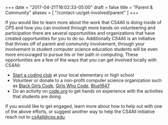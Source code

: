 +++
date = "2017-04-21T16:02:33-05:00"
draft = false
title = "Parent & Community"
aliases = [
	"/contact-us/get-involved/parent"
]
+++

If you would like to learn more about the work that CS4All is doing inside of CPS and how you can involved through more hands on volunteering and participation there are several opportunities and organizations that have created opportunities for you to do so. Additionally CS4All is an initiative that thrives off of parent and community involvement, through your involvement in student computer science education students will be even more encouraged to pursue his or her path in computing. These opportunities are a few of the ways that you can get involved locally with CS4All:

* [Start a coding club](https://www.cs-first.com/start-club) at your local elementary or high school
* Volunteer or donate to a non-profit computer science organization such as [Black Girls Code](http://www.blackgirlscode.com/), [Girls Who Code](http://girlswhocode.com/), [Blue1647](http://www.blue1647.com/)
* Do an activity on [code.org](http://code.org/) to get hands on experience with the activities that students are doing

If you would like to get engaged, learn more about how to help out with one of the above efforts, or suggest another way to help the CS4All initiative reach out to [cs4all@cps.edu](mailto:cs4all@cps.edu).